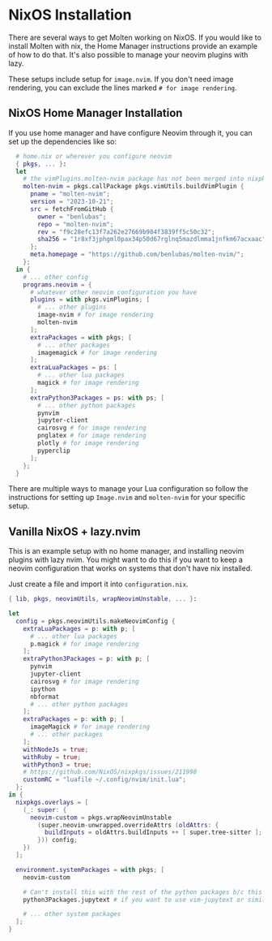 # NixOS Installation

There are several ways to get Molten working on NixOS. If you would like to install Molten with nix,
the Home Manager instructions provide an example of how to do that. It's also possible to manage
your neovim plugins with lazy.

These setups include setup for `image.nvim`. If you don't need image rendering, you can exclude the
lines marked `# for image rendering`.

## NixOS Home Manager Installation

If you use home manager and have configure Neovim through it, you can set up the dependencies like
so:

```nix
  # home.nix or wherever you configure neovim
  { pkgs, ... }:
  let
    # the vimPlugins.molten-nvim package has not been merged into nixpkgs yet but for now you can use this
    molten-nvim = pkgs.callPackage pkgs.vimUtils.buildVimPlugin {
      pname = "molten-nvim";
      version = "2023-10-21";
      src = fetchFromGitHub {
        owner = "benlubas";
        repo = "molten-nvim";
        rev = "f9c28efc13f7a262e27669b984f3839ff5c50c32";
        sha256 = "1r8xf3jphgml0pax34p50d67rglnq5mazdlmma1jnfkm67acxaac";
      };
      meta.homepage = "https://github.com/benlubas/molten-nvim/";
    };
  in {
    # ... other config
    programs.neovim = {
      # whatever other neovim configuration you have
      plugins = with pkgs.vimPlugins; [
        # ... other plugins
        image-nvim # for image rendering
        molten-nvim
      ];
      extraPackages = with pkgs; [
        # ... other packages
        imagemagick # for image rendering
      ];
      extraLuaPackages = ps: [
        # ... other lua packages
        magick # for image rendering
      ];
      extraPython3Packages = ps: with ps; [
        # ... other python packages
        pynvim
        jupyter-client
        cairosvg # for image rendering
        pnglatex # for image rendering
        plotly # for image rendering
        pyperclip
      ];
    };
  }
```

There are multiple ways to manage your Lua configuration so follow the instructions for setting up
`Image.nvim` and `molten-nvim` for your specific setup.

## Vanilla NixOS + lazy.nvim

This is an example setup with no home manager, and installing neovim plugins with lazy nvim. You
might want to do this if you want to keep a neovim configuration that works on systems that don't
have nix installed.

Just create a file and import it into `configuration.nix`.

```nix
{ lib, pkgs, neovimUtils, wrapNeovimUnstable, ... }:

let
  config = pkgs.neovimUtils.makeNeovimConfig {
    extraLuaPackages = p: with p; [
      # ... other lua packages
      p.magick # for image rendering
    ];
    extraPython3Packages = p: with p; [
      pynvim
      jupyter-client
      cairosvg # for image rendering
      ipython
      nbformat
      # ... other python packages
    ];
    extraPackages = p: with p; [
      imageMagick # for image rendering
      # ... other packages
    ];
    withNodeJs = true;
    withRuby = true;
    withPython3 = true;
    # https://github.com/NixOS/nixpkgs/issues/211998
    customRC = "luafile ~/.config/nvim/init.lua";
  };
in {
  nixpkgs.overlays = [
    (_: super: {
      neovim-custom = pkgs.wrapNeovimUnstable
        (super.neovim-unwrapped.overrideAttrs (oldAttrs: {
          buildInputs = oldAttrs.buildInputs ++ [ super.tree-sitter ];
        })) config;
    })
  ];

  environment.systemPackages = with pkgs; [
    neovim-custom

    # Can't install this with the rest of the python packages b/c this needs to be in path
    python3Packages.jupytext # if you want to use vim-jupytext or similar

    # ... other system packages
  ];
}
```
